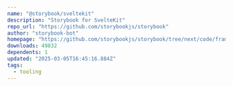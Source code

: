 ```yaml
---
name: "@storybook/sveltekit"
description: "Storybook for SvelteKit"
repo_url: "https://github.com/storybookjs/storybook"
author: "storybook-bot"
homepage: "https://github.com/storybookjs/storybook/tree/next/code/frameworks/sveltekit"
downloads: 49832
dependents: 1
updated: "2025-03-05T16:45:16.884Z"
tags: 
  - tooling
---
```

